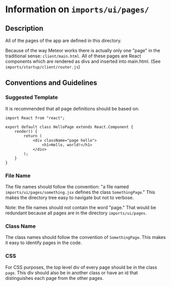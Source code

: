 # Information on `imports/ui/pages/`

## Description

All of the pages of the app are defined in this directory.

Because of the way Meteor works there is actually only one "page" in the traditional sense: `client/main.html`. All of these pages are React components which are rendered as divs and inserted into main.html. (See `imports/startup/client/router.js`)

## Conventions and Guidelines

### Suggested Template

It is recommended that all page definitions should be based on:

```
import React from "react";

export default class HelloPage extends React.Component {
    render() {
        return (
            <div className="page hello">
                <h1>Hello, world!</h1>
            </div>
        );
    }
}
```

### File Name

The file names should follow the convention: "a file named `imports/ui/pages/something.jsx` defines the class `SomethingPage`." This makes the directory tree easy to navigate but not to verbose.

Note: the file names should not contain the word "page." That would be redundant because all pages are in the directory `imports/ui/pages`.

### Class Name

The class names should follow the convention of `SomethingPage`. This makes it easy to identify pages in the code.

### CSS

For CSS purposes, the top level div of every page should be in the class `page`. This div should also be in another class or have an id that distinguishes each page from the other pages.

